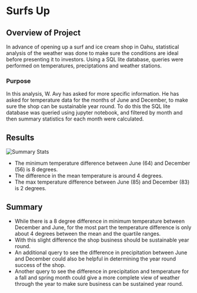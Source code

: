 # Surfs Up

## Overview of Project
In advance of opening up a surf and ice cream shop in Oahu, statistical analysis of the weather
was done to make sure the conditions are ideal before presenting it to investors. Using a SQL lite
database, queries were performed on temperatures, preciptations and weather stations. 

### Purpose
In this analysis, W. Avy has asked for more specific information. He has asked for temperature data
for the months of June and December, to make sure the shop can be sustainable year round. To do this
the SQL lite database was queried using jupyter notebook, and filtered by month and then summary
statistics for each month were calculated.

## Results

![Summary Stats](https://user-images.githubusercontent.com/103155045/183305314-a7d11ef7-f98c-488a-a9c3-e631eae538a6.png)

- The minimum temperature difference between June (64) and December (56) is 8 degrees.
- The difference in the mean temperature is around 4 degrees.
- The max temperature difference between June (85) and December (83) is 2 degrees.


## Summary

- While there is a 8 degree difference in minimum temperature between December and June, for the most
	part the temperature difference is only about 4 degrees between the mean and the quartile ranges. 
- With this slight difference the shop business should be sustainable year round.
- An additional query to see the difference in precipitation between June and December could also be helpful
	in determining the year round success of the shop.
- Another query to see the difference in precipitation and temperature for a fall and spring month could give
	a more complete view of weather through the year to make sure business can be sustained year round.
